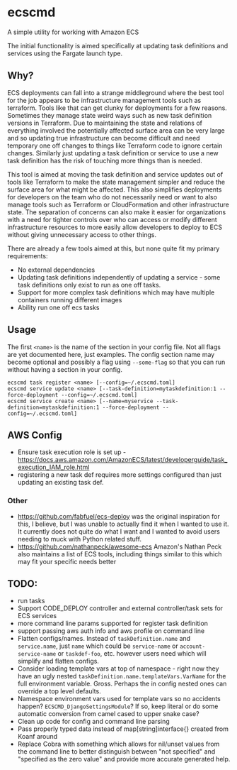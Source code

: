 # ecscmd
A simple utility for working with Amazon ECS

The initial functionality is aimed specifically at updating task definitions and services using the Fargate launch type.

## Why?
ECS deployments can fall into a strange middleground where the best tool for the job appears to be infrastructure management tools such as terraform. Tools like that can get clunky for deployments for a few reasons. Sometimes they manage state weird ways such as new task definition versions in Terraform. Due to maintaining the state and relations of everything involved the potentially affected surface area can be very large and so updating true infrastructure can become difficult and need temporary one off changes to things like Terraform code to ignore certain changes. Similarly just updating a task definition or service to use a new task definition has the risk of touching more things than is needed.

This tool is aimed at moving the task definition and service updates out of tools like Terraform to make the state management simpler and reduce the surface area for what might be affected. This also simplifies deployments for developers on the team who do not necessarily need or want to also manage tools such as Terraform or CloudFormation and other infrastructure state. The separation of concerns can also make it easier for organizations with a need for tighter controls over who can access or modify different infrastructure resources to more easily allow developers to deploy to ECS without giving unnecessary access to other things.

There are already a few tools aimed at this, but none quite fit my primary requirements:
* No external dependencies
* Updating task definitions independently of updating a service - some task definitions only exist to run as one off tasks.
* Support for more complex task definitions which may have multiple containers running different images
* Ability run one off ecs tasks

## Usage
The first `<name>` is the name of the section in your config file. Not all flags are yet documented here, just examples. The config section name may become optional and possibly a flag using `--some-flag` so that you can run without having a section in your config.
```
ecscmd task register <name> [--config=~/.ecscmd.toml]
ecscmd service update <name> [--task-definition=mytaskdefinition:1 --force-deployment --config=~/.ecscmd.toml]
ecscmd service create <name> [--name=myservice --task-definition=mytaskdefinition:1 --force-deployment --config=~/.ecscmd.toml]
```

## AWS Config
* Ensure task execution role is set up - https://docs.aws.amazon.com/AmazonECS/latest/developerguide/task_execution_IAM_role.html
* registering a new task def requires more settings configured than just updating an existing task def.


### Other
* https://github.com/fabfuel/ecs-deploy was the original inspiration for this, I believe, but I was unable to actually find it when I wanted to use it. It currently does not quite do what I want and I wanted to avoid users needing to muck with Python related stuff.
* https://github.com/nathanpeck/awesome-ecs Amazon's Nathan Peck also maintains a list of ECS tools, including things similar to this which may fit your specific needs better

## TODO:
* run tasks
* Support CODE_DEPLOY controller and external controller/task sets for ECS services
* more command line params supported for register task definition
* support passing aws auth info and aws profile on command line
* Flatten configs/names. Instead of `taskDefinition.name` and `service.name`, just `name` which could be `service-name` or `account-service-name`
  or `taskdef-foo`, etc. however users need which will simplify and flatten configs.
* Consider loading template vars at top of namespace - right now they have an ugly nested `taskDefinition.name.templateVars.VarName` for the full environment variable. Gross. Perhaps the in config nested ones can override a top level defaults.
* Namespace environment vars used for template vars so no accidents happen?  `ECSCMD_DjangoSettingsModule`? If so, keep literal or do some automatic conversion from camel cased to upper snake case?
* Clean up code for config and command line parsing
* Pass properly typed data instead of map[string]interface{} created from Koanf around
* Replace Cobra with something which allows for nil/unset values from the command line to better distinguish between "not specified" and "specified as the zero value" and provide more accurate generated help.
